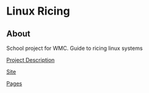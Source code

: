 # Linux Ricing

## About

School project for WMC. Guide to ricing linux systems

[Project Description](./project-description.md)

[Site](./src)

[Pages](https://julian-mostbauer.github.io/LinuxRicingGuide/)

